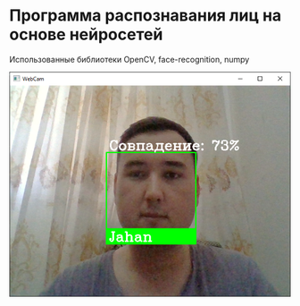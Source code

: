 # Программа распознавания лиц на основе нейросетей

Использованные библиотеки OpenCV, face-recognition, numpy

![img_1.png](README/img_1.png)